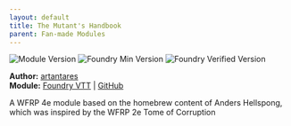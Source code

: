 ```yaml
---
layout: default
title: The Mutant's Handbook
parent: Fan-made Modules
---
```


![Module Version](https://img.shields.io/github/v/release/artptz/wfrp4e-mutations?style=for-the-badge)
![Foundry Min Version](https://img.shields.io/badge/dynamic/json.svg?url=https%3A%2F%2Fgithub.com%2Fartptz%2Fwfrp4e-mutations%2Freleases%2Flatest%2Fdownload%2Fmodule.json&label=Foundry%20Min%20Version&query=$.compatibility.minimum&colorB=orange&style=for-the-badge)
![Foundry Verified Version](https://img.shields.io/badge/dynamic/json.svg?url=https%3A%2F%2Fgithub.com%2Fartptz%2Fwfrp4e-mutations%2Freleases%2Flatest%2Fdownload%2Fmodule.json&label=Foundry%20Verified&query=$.compatibility.verified&colorB=orange&style=for-the-badge)


**Author:** [artantares](https://foundryvtt.com/community/artantares)  
**Module:** [Foundry VTT](https://foundryvtt.com/packages/wfrp4e-mutations) | [GitHub](https://github.com/artptz/wfrp4e-mutations)

A WFRP 4e module based on the homebrew content of Anders Hellspong, which was inspired by the WFRP 2e Tome of Corruption
